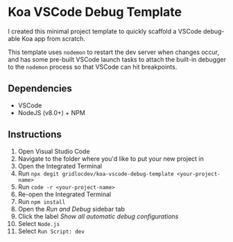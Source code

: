 # Koa VSCode Debug Template

I created this minimal project template to quickly scaffold a VSCode debug-able Koa app from scratch.

This template uses `nodemon` to restart the dev server when changes occur, and has some pre-built VSCode launch tasks to attach the built-in debugger to the `nodemon` process so that VSCode can hit breakpoints.

## Dependencies

- VSCode
- NodeJS (v8.0+) + NPM

## Instructions

1. Open Visual Studio Code
2. Navigate to the folder where you'd like to put your new project in
3. Open the Integrated Terminal
4. Run `npx degit gridlocdev/koa-vscode-debug-template <your-project-name>`
5. Run  `code -r <your-project-name>`
6. Re-open the Integrated Terminal
7. Run `npm install`
8. Open the _Run and Debug_ sidebar tab
9. Click the label _Show all automatic debug configurations_
10. Select `Node.js`
11. Select `Run Script: dev`
